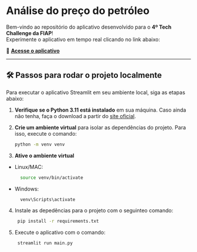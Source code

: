 # **Análise do preço do petróleo**

Bem-vindo ao repositório do aplicativo desenvolvido para o **4º Tech Challenge da FIAP**!  
Experimente o aplicativo em tempo real clicando no link abaixo:

🔗 [**Acesse o aplicativo**](https://oil-price-analysis.streamlit.app)

---

## 🛠️ **Passos para rodar o projeto localmente**

Para executar o aplicativo Streamlit em seu ambiente local, siga as etapas abaixo:

1. **Verifique se o Python 3.11 está instalado** em sua máquina. Caso ainda não tenha, faça o download a partir do [site oficial](https://www.python.org/downloads/).
   
2. **Crie um ambiente virtual** para isolar as dependências do projeto. Para isso, execute o comando:
   ```bash
   python -m venv venv
3. **Ative o ambiente virtual** 
- Linux/MAC:
  ```bash
    source venv/bin/activate
- Windows:
  ```bash
    venv\Scripts\activate
4. Instale as depedências para o projeto com o seguinteo comando:

   ```bash
    pip install -r requirements.txt
5. Execute o aplicativo com o comando:

   ```bash
    streamlit run main.py
